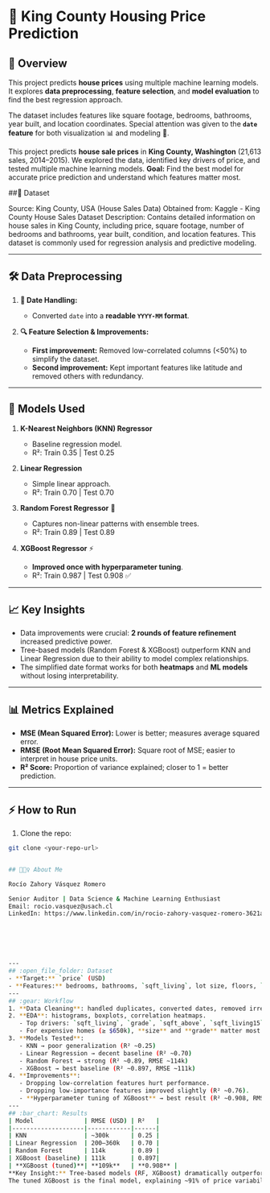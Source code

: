 # 🏡 King County Housing Price Prediction

## 🚀 Overview
This project predicts **house prices** using multiple machine learning models. It explores **data preprocessing**, **feature selection**, and **model evaluation** to find the best regression approach.  

The dataset includes features like square footage, bedrooms, bathrooms, year built, and location coordinates. Special attention was given to the **`date` feature** for both visualization 📊 and modeling 🤖.

This project predicts **house sale prices** in **King County, Washington** (21,613 sales, 2014–2015).
We explored the data, identified key drivers of price, and tested multiple machine learning models.
**Goal:** Find the best model for accurate price prediction and understand which features matter most.


##📂 Dataset

Source: King County, USA (House Sales Data)
Obtained from: Kaggle - King County House Sales Dataset
Description: Contains detailed information on house sales in King County, including price, square footage, number of bedrooms and bathrooms, year built, condition, and location features. This dataset is commonly used for regression analysis and predictive modeling.

---

## 🛠️ Data Preprocessing
1. **📅 Date Handling:**  
   - Converted `date` into a **readable `YYYY-MM` format**.  

2. **🔍 Feature Selection & Improvements:**  
   - **First improvement:** Removed low-correlated columns (<50%) to simplify the dataset.  
   - **Second improvement:** Kept important features like latitude and removed others with redundancy.
     
---

## 🧰 Models Used
1. **K-Nearest Neighbors (KNN) Regressor**  
   - Baseline regression model.  
   - R²: Train 0.35 | Test 0.25  

2. **Linear Regression**  
   - Simple linear approach.  
   - R²: Train 0.70 | Test 0.70  

3. **Random Forest Regressor** 🌳  
   - Captures non-linear patterns with ensemble trees.  
   - R²: Train 0.89 | Test 0.89  

4. **XGBoost Regressor** ⚡  
   - **Improved once with hyperparameter tuning**.  
   - R²: Train 0.987 | Test 0.908 ✅  

---

## 📈 Key Insights
- Data improvements were crucial: **2 rounds of feature refinement** increased predictive power.  
- Tree-based models (Random Forest & XGBoost) outperform KNN and Linear Regression due to their ability to model complex relationships.  
- The simplified date format works for both **heatmaps** and **ML models** without losing interpretability.  

---

## 📊 Metrics Explained
- **MSE (Mean Squared Error):** Lower is better; measures average squared error.  
- **RMSE (Root Mean Squared Error):** Square root of MSE; easier to interpret in house price units.  
- **R² Score:** Proportion of variance explained; closer to 1 = better prediction.

---

## ⚡ How to Run
1. Clone the repo:  
```bash
git clone <your-repo-url>


## 🙋🏽‍♀️ About Me

Rocío Zahory Vásquez Romero

Senior Auditor | Data Science & Machine Learning Enthusiast
Email: rocio.vasquez@usach.cl
LinkedIn: https://www.linkedin.com/in/rocio-zahory-vasquez-romero-3621ab1a7/






---
## :open_file_folder: Dataset
- **Target:** `price` (USD)
- **Features:** bedrooms, bathrooms, `sqft_living`, lot size, floors, `waterfront`, `view`, `condition`, `grade`, year built/renovated, `zipcode`, `lat`, `long`
---
## :gear: Workflow
1. **Data Cleaning**: handled duplicates, converted dates, removed irrelevant columns.
2. **EDA**: histograms, boxplots, correlation heatmaps.
   - Top drivers: `sqft_living`, `grade`, `sqft_above`, `sqft_living15`.
   - For expensive homes (≥ $650k), **size** and **grade** matter most.
3. **Models Tested**:
   - KNN → poor generalization (R² ~0.25)
   - Linear Regression → decent baseline (R² ~0.70)
   - Random Forest → strong (R² ~0.89, RMSE ~114k)
   - XGBoost → best baseline (R² ~0.897, RMSE ~111k)
4. **Improvements**:
   - Dropping low-correlation features hurt performance.
   - Dropping low-importance features improved slightly (R² ~0.76).
   - **Hyperparameter tuning of XGBoost** → best result (R² ~0.908, RMSE ~109k).
---
## :bar_chart: Results
| Model              | RMSE (USD) | R²   |
|--------------------|------------|------|
| KNN                | ~300k      | 0.25 |
| Linear Regression  | 200–360k   | 0.70 |
| Random Forest      | 114k       | 0.89 |
| XGBoost (baseline) | 111k       | 0.897|
| **XGBoost (tuned)**| **109k**   | **0.908** |
**Key Insight:** Tree-based models (RF, XGBoost) dramatically outperform simpler baselines.
The tuned XGBoost is the final model, explaining ~91% of price variability.
